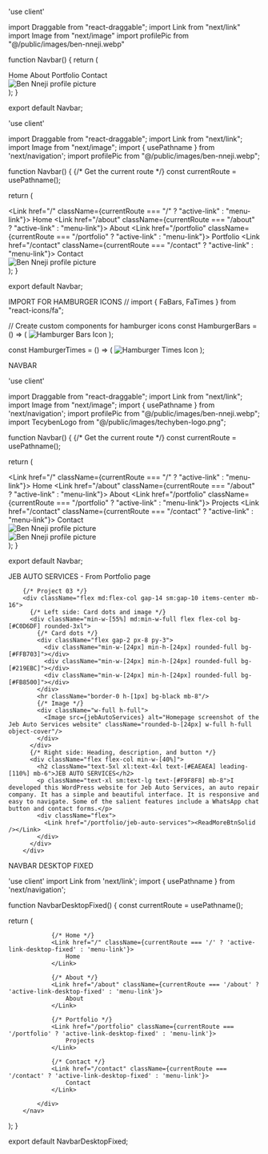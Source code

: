 'use client'

import Draggable from "react-draggable";
import Link from "next/link"
import Image from "next/image"
import profilePic from "@/public/images/ben-nneji.webp"

function Navbar() {
  return (
    <Draggable 
      bounds="parent"
    >
        <nav title="Click and drag to move" className="md:hidden sm:hidden flex items-center gap-10 w-max bg-[#F9F8F8] rounded-r-[110px] text-[#023047] text-base font-medium p-4 cursor-grab">
            <div className="flex flex-col justify-center ml-6">
                <Link href="/" className="hover:text-[#FB8500]">Home</Link>
                <Link href="/about" className="hover:text-[#FB8500]">About</Link>
                <Link href="/portfolio" className="hover:text-[#FB8500]">Portfolio</Link>
                <Link href="/contact" className="hover:text-[#FB8500]">Contact</Link>
            </div>
            <div>
                <div className="max-w-[6em] border-4 border-solid border-[#8ECAE6] rounded-full">
                <Link href="/">
                    <Image src={profilePic} alt="Ben Nneji profile picture" title="Home" className="rounded-full"/>
                </Link>
                </div>
            </div>
        </nav>
    </Draggable>
  );
}

export default Navbar;


'use client'

import Draggable from "react-draggable";
import Link from "next/link";
import Image from "next/image";
import { usePathname } from 'next/navigation';
import profilePic from "@/public/images/ben-nneji.webp";

function Navbar() {
  {/* Get the current route */}
  const currentRoute = usePathname();

  return (
    <Draggable 
      bounds="parent"
      cancel=".menu-link, .profile-picture"
    >
      <nav title="Click and drag to move" className="md:hidden sm:hidden flex items-center gap-10 w-max bg-[#F9F8F8] rounded-r-[110px] text-[#023047] text-base font-medium p-4 cursor-grab">
        <div className="flex flex-col justify-center ml-6">
          <Link href="/" className={currentRoute === "/" ? "active-link" : "menu-link"}>
            Home
          </Link>
          <Link href="/about" className={currentRoute === "/about" ? "active-link" : "menu-link"}>
            About
          </Link> 
          <Link href="/portfolio" className={currentRoute === "/portfolio" ? "active-link" : "menu-link"}>
            Portfolio
          </Link> 
          <Link href="/contact" className={currentRoute === "/contact" ? "active-link" : "menu-link"}>
            Contact
          </Link> 
        </div>
        <div>
          <div className="max-w-[6em] border-4 border-solid border-[#8ECAE6] rounded-full">
            <Link href="/">
              <Image src={profilePic} alt="Ben Nneji profile picture" title="Home" className="profile-picture rounded-full" />
            </Link>
          </div>
        </div>
      </nav>
    </Draggable>
  );
}

export default Navbar;


IMPORT FOR HAMBURGER ICONS
// import { FaBars, FaTimes } from "react-icons/fa";


// Create custom components for hamburger icons
const HamburgerBars = () => (
  <Image src="/images/hamburger-bars-icon.png" alt="Hamburger Bars Icon" width={20} height={20} />
);

const HamburgerTimes = () => (
  <Image src="/images/hamburger-times-icon.png" alt="Hamburger Times Icon" width={20} height={20} />
);


NAVBAR

'use client'

import Draggable from "react-draggable";
import Link from "next/link";
import Image from "next/image";
import { usePathname } from 'next/navigation';
import profilePic from "@/public/images/ben-nneji.webp";
import TecybenLogo from "@/public/images/techyben-logo.png";

function Navbar() {
  {/* Get the current route */}
  const currentRoute = usePathname();

  return (
    <Draggable 
      bounds="parent"
      cancel=".menu-link, .profile-picture"
    >
      <nav title="Click and drag to move" className="md:hidden sm:hidden flex items-center gap-10 w-max bg-[#F9F8F8] rounded-r-[110px] text-[#023047] text-base font-medium p-4 cursor-grab">
        <div className="flex flex-col justify-center min-w-max ml-6">
          <Link href="/" className={currentRoute === "/" ? "active-link" : "menu-link"}>
            Home
          </Link>
          <Link href="/about" className={currentRoute === "/about" ? "active-link" : "menu-link"}>
            About
          </Link> 
          <Link href="/portfolio" className={currentRoute === "/portfolio" ? "active-link" : "menu-link"}>
            Projects
          </Link> 
          <Link href="/contact" className={currentRoute === "/contact" ? "active-link" : "menu-link"}>
            Contact
          </Link> 
        </div>
        <div className="navbar--img-container">
          <div className="navbar--img-wrapper min-w-[6em] min-h-[6em] relative transition-all duration-1000 ease-linear">
            <div className="navbar--img-wrapper-front absolute z-[2] border-4 border-solid border-[#8ECAE6] rounded-full">
              <Link href="/">
                <Image src={profilePic} alt="Ben Nneji profile picture" title="Home" className="profile-picture rounded-full" />
              </Link>
            </div>
            <div className="navbar--img-wrapper-back absolute z-[1] border-4 border-solid border-[#8ECAE6] rounded-full">
              <Link href="/">
                <Image src={TecybenLogo} alt="Ben Nneji profile picture" title="Home" className="profile-picture rounded-full" />
              </Link>
            </div>
          </div>
        </div>
      </nav>
    </Draggable>
  );
}

export default Navbar;


JEB AUTO SERVICES - From Portfolio page

        {/* Project 03 */}
        <div className="flex md:flex-col gap-14 sm:gap-10 items-center mb-16">
          {/* Left side: Card dots and image */}
          <div className="min-w-[55%] md:min-w-full flex flex-col bg-[#C0D6DF] rounded-3xl">
            {/* Card dots */}
            <div className="flex gap-2 px-8 py-3">
              <div className="min-w-[24px] min-h-[24px] rounded-full bg-[#FFB703]"></div>
              <div className="min-w-[24px] min-h-[24px] rounded-full bg-[#219EBC]"></div>
              <div className="min-w-[24px] min-h-[24px] rounded-full bg-[#FB8500]"></div>
            </div>
            <hr className="border-0 h-[1px] bg-black mb-8"/>
            {/* Image */}
            <div className="w-full h-full">
              <Image src={jebAutoServices} alt="Homepage screenshot of the Jeb Auto Services website" className="rounded-b-[24px] w-full h-full object-cover"/>
            </div>
          </div>
          {/* Right side: Heading, description, and button */}
          <div className="flex flex-col min-w-[40%]">
            <h2 className="text-5xl xl:text-4xl text-[#EAEAEA] leading-[110%] mb-6">JEB AUTO SERVICES</h2>
            <p className="text-xl sm:text-lg text-[#F9F8F8] mb-8">I developed this WordPress website for Jeb Auto Services, an auto repair company. It has a simple and beautiful interface. It is responsive and easy to navigate. Some of the salient features include a WhatsApp chat button and contact forms.</p>
            <div className="flex">
              <Link href="/portfolio/jeb-auto-services"><ReadMoreBtnSolid /></Link>
            </div>
          </div>
        </div>


NAVBAR DESKTOP FIXED

'use client'
import Link from 'next/link';
import { usePathname } from 'next/navigation';

function NavbarDesktopFixed() {
  const currentRoute = usePathname();

  return (
        <nav className="md:hidden fixed w-full bg-[#1C1140] bg-opacity-90 z-20">
            <div className="section-px flex justify-end gap-4 text-[#F9F8F8] text-base font-normal">

                {/* Home */}
                <Link href="/" className={currentRoute === '/' ? 'active-link-desktop-fixed' : 'menu-link'}>
                    Home
                </Link>

                {/* About */}
                <Link href="/about" className={currentRoute === '/about' ? 'active-link-desktop-fixed' : 'menu-link'}>
                    About
                </Link>

                {/* Portfolio */}
                <Link href="/portfolio" className={currentRoute === '/portfolio' ? 'active-link-desktop-fixed' : 'menu-link'}>
                    Projects
                </Link>

                {/* Contact */}
                <Link href="/contact" className={currentRoute === '/contact' ? 'active-link-desktop-fixed' : 'menu-link'}>
                    Contact
                </Link>

            </div>
        </nav>
  );
}

export default NavbarDesktopFixed;